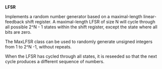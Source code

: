 **LFSR**

Implements a random number generator based on a maximal-length linear-feedback shift register.
A maximal-length LFSR of size N will cycle through all possible 2^N - 1 states within the shift register, except the state where all bits are zero.

The MaxLFSR class can be used to randomly generate unsigned integers from 1 to 2^N -1, without repeats.

When the LFSR has cycled through all states, it is reseeded so that the next cycle produces a different sequence of numbers.